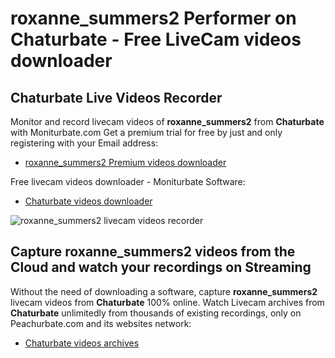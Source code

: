 # roxanne_summers2 Performer on Chaturbate - Free LiveCam videos downloader

## Chaturbate Live Videos Recorder

Monitor and record livecam videos of **roxanne_summers2** from **Chaturbate** with Moniturbate.com
Get a premium trial for free by just and only registering with your Email address:
* [roxanne_summers2 Premium videos downloader](https://moniturbate.com/request-demo-licence-key.html)

Free livecam videos downloader - Moniturbate Software:
* [Chaturbate videos downloader](https://moniturbate.com/moniturbate-download-software.html)

![roxanne_summers2 livecam videos recorder](https://peachurnet.com/templates/moniturbate-software.png)


## Capture roxanne_summers2 videos from the Cloud and watch your recordings on Streaming

Without the need of downloading a software, capture **roxanne_summers2** livecam videos from **Chaturbate** 100% online.
Watch Livecam archives from **Chaturbate** unlimitedly from thousands of existing recordings, only on Peachurbate.com and its websites network:
* [Chaturbate videos archives](https://peachurnet.com/)